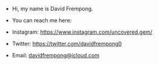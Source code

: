 - Hi, my name is David Frempong.

- You can reach me here:
- Instagram: https://www.instagram.com/uncovered.gem/
- Twitter: https://twitter.com/davidfrempong0
- Email: davidfrempong@icloud.com

<!---
DavidFrempong/DavidFrempong is a ✨ special ✨ repository because its `README.md` (this file) appears on your GitHub profile.
You can click the Preview link to take a look at your changes.
--->

